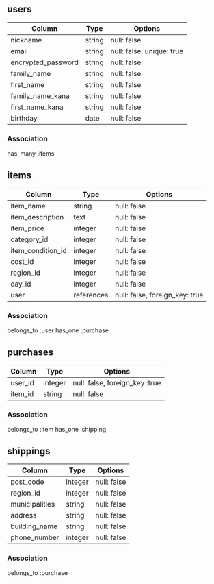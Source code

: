 ## users

| Column             | Type                | Options                   |
|--------------------|---------------------|---------------------------|
| nickname           | string              | null: false               |
| email              | string              | null: false, unique: true |
| encrypted_password | string              | null: false               |
| family_name        | string              | null: false               |
| first_name         | string              | null: false               |
| family_name_kana   | string              | null: false               |
| first_name_kana    | string              | null: false               |
| birthday           | date                | null: false               |

### Association

has_many :items

## items

| Column             | Type                | Options                        |
|--------------------|---------------------|--------------------------------|
| item_name          | string              | null: false                    |
| item_description   | text                | null: false                    |
| item_price         | integer             | null: false                    |
| category_id        | integer             | null: false                    |
| item_condition_id  | integer             | null: false                    |
| cost_id            | integer             | null: false                    |
| region_id          | integer             | null: false                    |
| day_id             | integer             | null: false                    |
| user               | references          | null: false, foreign_key: true |

### Association

belongs_to :user
has_one :purchase

## purchases

| Column             | Type                | Options                        |
|--------------------|---------------------|--------------------------------|
| user_id            | integer             | null: false, foreign_key :true |
| item_id            | string              | null: false                    |

### Association

belongs_to :item
has_one :shipping


## shippings

| Column             | Type                | Options                        |
|--------------------|---------------------|--------------------------------|
| post_code          | integer             | null: false                    |
| region_id          | integer             | null: false                    |
| municipalities     | string              | null: false                    |
| address            | string              | null: false                    |
| building_name      | string              | null: false                    |
| phone_number       | integer             | null: false                    |

### Association

belongs_to :purchase